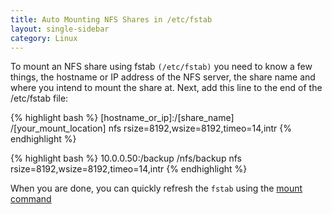 ```yaml
---
title: Auto Mounting NFS Shares in /etc/fstab
layout: single-sidebar
category: Linux
---
```


To mount an NFS share using fstab `(/etc/fstab)` you need to know a few things, the hostname or IP address of the NFS server, the share name and where you intend to mount the share at.  Next, add this line to the end of the /etc/fstab file:

{% highlight bash %}
[hostname_or_ip]:/[share_name]      /[your_mount_location]     nfs     rsize=8192,wsize=8192,timeo=14,intr
{% endhighlight %}

{% highlight bash %}
10.0.0.50:/backup     /nfs/backup     nfs     rsize=8192,wsize=8192,timeo=14,intr
{% endhighlight %}

When you are done, you can quickly refresh the `fstab` using the <a href="http://chrisschuld.com/2007/08/reload-fstab-etcfstab/">mount command</a>